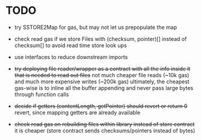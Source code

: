 # TODO

- try SSTORE2Map for gas, but may not let us prepopulate the map
- check read gas if we store Files with (checksum, pointer)[] instead of checksum[] to avoid read time store look ups
- use interfaces to reduce downstream imports

- ~~try deploying file reader/wrapper as a contract with all the info inside it that is needed to read out files~~
  not much cheaper file reads (~10k gas) and much more expensive writes (~200k gas)
  ultimately, the cheapest gas-wise is to inline all the buffer appending and never pass large bytes through function calls

- ~~decide if getters (contentLength, getPointer) should revert or return 0~~
  revert, since mapping getters are already available
- ~~check read gas on rebuilding files within library instead of store contract~~
  it is cheaper (store contract sends checksums/pointers instead of bytes)

